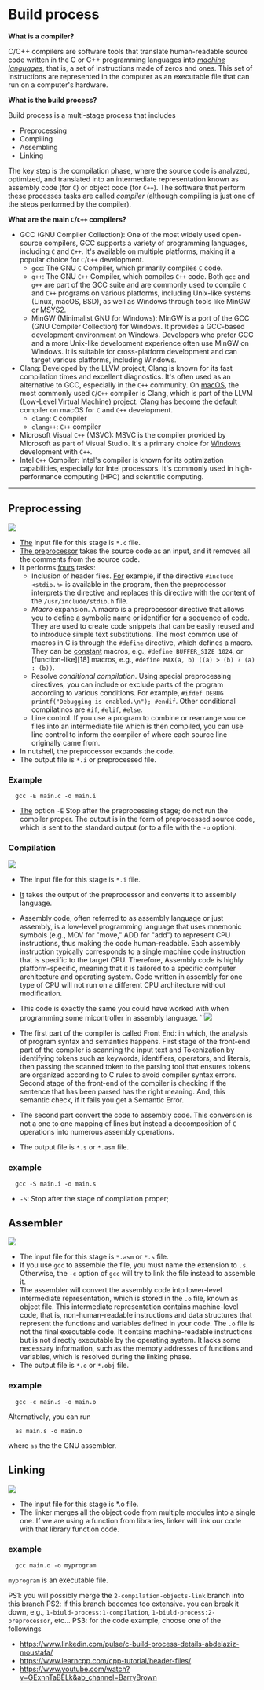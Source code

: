 # Build process

**What is a compiler?**

C/C++ compilers are software tools that translate human-readable source code written in the C or C++ programming languages into [*machine languages*][10], that is, a set of instructions made of zeros and ones. This set of instructions are represented in the computer as an executable file that can run on a computer's hardware.

**What is the build process?**

Build process is a multi-stage process that includes
- Preprocessing
- Compiling
- Assembling
- Linking

The key step is the compilation phase, where the source code is analyzed, optimized, and translated into an intermediate representation known as assembly code (for `C`) or object code (for `C++`). The software that perform these processes tasks are called *compiler* (although compiling is just one of the steps performed by the compiler).

**What are the main `C`/`C++` compilers?**

- GCC (GNU Compiler Collection): One of the most widely used open-source compilers, GCC supports a variety of programming languages, including `C` and `C++`. It's available on multiple platforms, making it a popular choice for `C`/`C++` development.
  - `gcc`: The GNU `C` Compiler, which primarily compiles `C` code.
  - `g++`: The GNU `C++` Compiler, which compiles `C++` code.
Both `gcc` and `g++` are part of the GCC suite and are commonly used to compile `C` and `C++` programs on various platforms, including Unix-like systems (Linux, macOS, BSD), as well as Windows through tools like MinGW or MSYS2.
  - MinGW (Minimalist GNU for Windows): MinGW is a port of the GCC (GNU Compiler Collection) for Windows. It provides a GCC-based development environment on Windows.
Developers who prefer GCC and a more Unix-like development experience often use MinGW on Windows.
It is suitable for cross-platform development and can target various platforms, including Windows.
- Clang: Developed by the LLVM project, Clang is known for its fast compilation times and excellent diagnostics. It's often used as an alternative to GCC, especially in the `C++` community. On [macOS][2], the most commonly used `C`/`C++` compiler is Clang, which is part of the LLVM (Low-Level Virtual Machine) project. Clang has become the default compiler on macOS for `C` and `C++` development.
  - `clang`: `C` compiler
  - `clang++`: `C++` compiler
- Microsoft Visual `C++` (MSVC): MSVC is the compiler provided by Microsoft as part of Visual Studio. It's a primary choice for [Windows][4] development with `C++`.
- Intel `C++` Compiler: Intel's compiler is known for its optimization capabilities, especially for Intel processors. It's commonly used in high-performance computing (HPC) and scientific computing.

---

## Preprocessing

![](./assets/preprocessing.png)

- [The][1] input file for this stage is `*.c` file.
- [The preprocessor][16] takes the source code as an input, and it removes all the comments from the source code.
- It performs [fours][15] tasks:
  - Inclusion of header files. [For][16] example, if the directive `#include <stdio.h>` is available in the program, then the preprocessor interprets the directive and replaces this directive with the content of the `/usr/include/stdio.h` file.
  - *Macro* expansion. A macro is a preprocessor directive that allows you to define a symbolic name or identifier for a sequence of code. They are used to create code snippets that can be easily reused and to introduce simple text substitutions. The most common use of macros in C is through the `#define` directive, which defines a macro. They can be [constant][17] macros, e.g., `#define BUFFER_SIZE 1024`, or [function-like][18] macros, e.g., `#define MAX(a, b) ((a) > (b) ? (a) : (b))`.
  - Resolve *conditional compilation*. Using special preprocessing directives, you can include or exclude parts of the program according to various conditions. For example, `#ifdef DEBUG printf("Debugging is enabled.\n"); #endif`. Other conditional compilatinos are `#if`, `#elif`, `#else`.
  - Line control. If you use a program to combine or rearrange source files into an intermediate file which is then compiled, you can use line control to inform the compiler of where each source line originally came from.
- In nutshell, the preprocessor expands the code.
- The output file is `*.i` or preprocessed file.

### Example

```
  gcc -E main.c -o main.i
```
- [The][15] option `-E` Stop after the preprocessing stage; do not run the compiler proper. The output is in the form of preprocessed source code, which is sent to the standard output (or to a file with the `-o` option).


### Compilation

![](./assets/compiling.png)

- The input file for this stage is `*.i` file.
- [It][15] takes the output of the preprocessor and converts it to assembly language.
- Assembly code, often referred to as assembly language or just assembly, is a low-level programming language that uses mnemonic symbols (e.g., MOV for "move," ADD for "add") to represent CPU instructions, thus making the code human-readable. Each assembly instruction typically corresponds to a single machine code instruction that is specific to the target CPU. Therefore, Assembly code is highly platform-specific, meaning that it is tailored to a specific computer architecture and operating system. Code written in assembly for one type of CPU will not run on a different CPU architecture without modification.
- This code is exactly the same you could have worked with when programming some micontroller in assembly language.
``![](./assets/compiler_parts.png)

- The first part of the compiler is called Front End: in which, the analysis of program syntax and semantics happens. First stage of the front-end part of the compiler is scanning the input text and Tokenization by identifying tokens such as keywords, identifiers, operators, and literals, then passing the scanned token to the parsing tool that ensures tokens are organized according to C rules to avoid compiler syntax errors. Second stage of the front-end of the compiler is checking if the sentence that has been parsed has the right meaning. And, this semantic check, if it fails you get a Semantic Error.
- The second part convert the code to assembly code. This conversion is not a one to one mapping of lines but instead a decomposition of `C` operations into numerous assembly operations.
- The output file is `*.s` or `*.asm` file.

### example

```
  gcc -S main.i -o main.s
```
- `-S`: Stop after the stage of compilation proper;

## Assembler

![](./assets/assembler.png)

- The input file for this stage is `*.asm` or `*.s` file.
- If you use `gcc` to assemble the file, you must name the extension to `.s`. Otherwise, the `-c` option of `gcc` will try to link the file instead to assemble it.
- The assembler will convert the assembly code into lower-level intermediate representation, which is stored in the `.o` file, known as object file. This intermediate representation contains machine-level code, that is, non-human-readable instructions and data structures that represent the functions and variables defined in your code. The `.o` file is not the final executable code. It contains machine-readable instructions but is not directly executable by the operating system. It lacks some necessary information, such as the memory addresses of functions and variables, which is resolved during the linking phase.
- The output file is `*.o` or `*.obj` file.

### example

```
  gcc -c main.s -o main.o
```
Alternatively, you can run
```
  as main.s -o main.o
```

where `as` the the GNU assembler.

## Linking

![](./assets/linker.png)

- The input file for this stage is *.o file.
- The linker merges all the object code from multiple modules into a single one. If we are using a function from libraries, linker will link our code with that library function code.


### example

```
  gcc main.o -o myprogram
```

`myprogram` is an executable file.

[1]: https://www.linkedin.com/pulse/c-build-process-details-abdelaziz-moustafa/

[2]: https://medium.com/hayoung-techlog/setup-for-c-on-mac-d2056a025c85#:~:text=Oct%203%2C%202022-,Clang%20vs%20G%2B%2B,%2B%2B%20is%20GNU%20c%2B%2B%20compiler.

[4]: https://www.reddit.com/r/cpp/comments/3pe6j9/why_should_i_use_clang_over_g/

[5]: https://llvm.org/

[6]: https://stackoverflow.com/questions/5708670/llvm-vs-clang-on-os-x#:~:text=LLVM%20is%20a%20backend%20compiler,a%20representation%20suitable%20for%20LLVM.

[8]: https://en.wikipedia.org/wiki/LLVM

[9]: https://en.wikipedia.org/wiki/Just-in-time_compilation (?)

[10]: https://cplusplus.com/doc/tutorial/introduction/

[11]: https://en.wikipedia.org/wiki/Microsoft_Visual_C%2B%2B

[12]: https://www.learncpp.com/cpp-tutorial/introduction-to-the-compiler-linker-and-libraries/

[13]: https://www.learncpp.com/cpp-tutorial/introduction-to-programming-languages/

[14]: https://www.learncpp.com/cpp-tutorial/introduction-to-the-preprocessor/

[15]: https://www.linkedin.com/pulse/understanding-c-program-compilation-process-fernandez-barreto/

[16]: https://www.linkedin.com/pulse/explanation-all-steps-compilation-juan-diego-petter/

[17]: https://gcc.gnu.org/onlinedocs/cpp/Object-like-Macros.html

PS1: you will possibly merge the `2-compilation-objects-link` branch into this branch
PS2: if this branch becomes too extensive. you can break it down, e.g., `1-biuld-process:1-compilation`, `1-biuld-process:2-preprocessor`, etc...
PS3: for the code example, choose one of the followings
- https://www.linkedin.com/pulse/c-build-process-details-abdelaziz-moustafa/
- https://www.learncpp.com/cpp-tutorial/header-files/
- https://www.youtube.com/watch?v=GExnnTaBELk&ab_channel=BarryBrown
